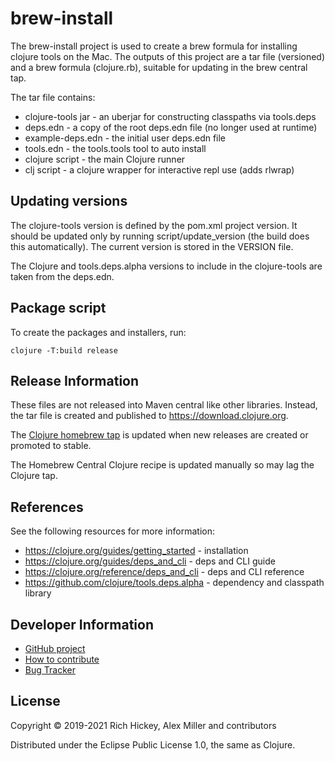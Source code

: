 brew-install
=====================================

The brew-install project is used to create a brew formula for installing
clojure tools on the Mac. The outputs of this project are a tar file
(versioned) and a brew formula (clojure.rb), suitable for updating in the 
brew central tap.

The tar file contains:

* clojure-tools jar - an uberjar for constructing classpaths via tools.deps
* deps.edn - a copy of the root deps.edn file (no longer used at runtime)
* example-deps.edn - the initial user deps.edn file
* tools.edn - the tools.tools tool to auto install
* clojure script - the main Clojure runner
* clj script - a clojure wrapper for interactive repl use (adds rlwrap)

## Updating versions

The clojure-tools version is defined by the pom.xml project version. It 
should be updated only by running script/update_version (the build does
this automatically). The current version is stored in the VERSION file.

The Clojure and tools.deps.alpha versions to include in the clojure-tools are
taken from the deps.edn.

## Package script

To create the packages and installers, run:

```
clojure -T:build release
```

## Release Information

These files are not released into Maven central like other libraries. Instead, the tar
file is created and published to https://download.clojure.org.

The [Clojure homebrew tap](https://github.com/clojure/homebrew-tools) is updated when new releases
are created or promoted to stable.

The Homebrew Central Clojure recipe is updated manually so may lag the Clojure tap.

## References

See the following resources for more information:

* https://clojure.org/guides/getting_started - installation
* https://clojure.org/guides/deps_and_cli - deps and CLI guide
* https://clojure.org/reference/deps_and_cli - deps and CLI reference
* https://github.com/clojure/tools.deps.alpha - dependency and classpath library

## Developer Information

* [GitHub project](https://github.com/clojure/brew-install)
* [How to contribute](https://clojure.org/community/contributing)
* [Bug Tracker](https://clojure.atlassian.net/browse/TDEPS)

## License

Copyright © 2019-2021 Rich Hickey, Alex Miller and contributors

Distributed under the Eclipse Public License 1.0, the same as Clojure.

